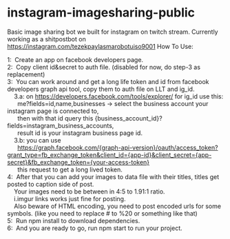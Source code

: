 # instagram-imagesharing-public
Basic image sharing bot we built for instagram on twitch stream. Currently working as a shitpostbot on https://instagram.com/tezekpaylasmarobotuiso9001
How To Use:

1:&nbsp;&nbsp;Create an app on facebook developers page. <br>
2:&nbsp;&nbsp;Copy client id&secret to auth file. (disabled for now, do step-3 as replacement) <br>
3:&nbsp;&nbsp;You can work around and get a long life token and id from facebook developers graph api tool, copy them to auth file on LLT and ig_id.<br>
&nbsp;&nbsp;&nbsp;&nbsp;3.a: on https://developers.facebook.com/tools/explorer/ for ig_id use this:<br>
&nbsp;&nbsp;&nbsp;&nbsp;&nbsp;&nbsp;me?fields=id,name,businesses -> select the business account your instagram page is connected to, <br>
&nbsp;&nbsp;&nbsp;&nbsp;&nbsp;&nbsp;then with that id query this {business_account_id}?fields=instagram_business_accounts,<br>
&nbsp;&nbsp;&nbsp;&nbsp;&nbsp;&nbsp;result id is your instagram business page id. <br>
&nbsp;&nbsp;&nbsp;&nbsp;3.b: you can use <br>
&nbsp;&nbsp;&nbsp;&nbsp;&nbsp;&nbsp;https://graph.facebook.com/{graph-api-version}/oauth/access_token?grant_type=fb_exchange_token&client_id={app-id}&client_secret={app-secret}&fb_exchange_token={your-access-token}<br>
&nbsp;&nbsp;&nbsp;&nbsp;&nbsp;&nbsp;this request to get a long lived token.<br>
4:&nbsp;&nbsp;After that you can add your images to data file with their titles, titles get posted to caption side of post.<br>
&nbsp;&nbsp;&nbsp;&nbsp;Your images need to be between in 4:5 to 1.91:1 ratio.<br>
&nbsp;&nbsp;&nbsp;&nbsp;i.imgur links works just fine for posting.<br>
&nbsp;&nbsp;&nbsp;&nbsp;Also beware of HTML encoding, you need to post encoded urls for some symbols. (like you need to replace # to %20 or something like that)<br>
5:&nbsp;&nbsp;Run npm install to download dependencies.<br>
6:&nbsp;&nbsp;And you are ready to go, run npm start to run your project.<br>

